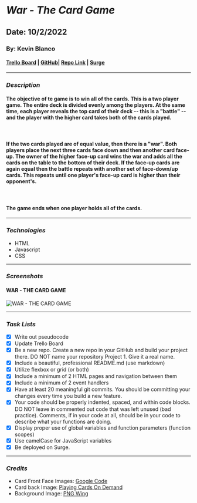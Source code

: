 # **_*War - The Card Game*_**

## Date: 10/2/2022

### By: Kevin Blanco

#### [Trello Board](https://trello.com/invite/b/CyKOuEXB/97c5ead1d044edadc0da039d084a363a/war-card-game) | [GitHub](https://github.com/greensharpie)| [Repo Link](https://github.com/greensharpie/kevins-war-cardgame) | [Surge](https://war-the-cardgame.surge.sh/)

---

### **_*Description*_**

#### The objective of te game is to win all of the cards. This is a two player game. The entire deck is divided evenly among the players. At the same time, each player reveals the top card of their deck -- this is a "battle" -- and the player with the higher card takes both of the cards played.

<br/>

#### If the two cards played are of equal value, then there is a "war". Both players place the next three cards face down and then another card face-up. The owner of the higher face-up card wins the war and adds all the cards on the table to the bottom of their deck. If the face-up cards are again equal then the battle repeats with another set of face-down/up cards. This repeats until one player's face-up card is higher than their opponent's.

<br/>

#### The game ends when one player holds all of the cards.

---

### **_Technologies_**

- HTML
- Javascript
- CSS

---

### **_Screenshots_**

#### WAR - THE CARD GAME

![WAR - THE CARD GAME](https://user-images.githubusercontent.com/113216469/194410935-7447f2a7-841a-4421-b910-f146399767f9.png)

---

### **_Task Lists_**

- [x] Write out pseudocode
- [x] Update Trello Board
- [x] Be a new repo. Create a new repo in your GitHub and build your project there. DO NOT name your repository Project 1. Give it a real name.
- [x] Include a beautiful, professional README.md (use markdown)
- [x] Utilize flexbox or grid (or both)
- [x] Include a minimum of 2 HTML pages and navigation between them
- [x] Include a minimum of 2 event handlers
- [x] Have at least 20 meaningful git commits. You should be committing your changes every time you build a new feature.
- [x] Your code should be properly indented, spaced, and within code blocks. DO NOT leave in commented out code that was left unused (bad practice). Comments, if in your code at all, should be in your code to describe what your functions are doing.
- [x] Display proper use of global variables and function parameters (function scopes)
- [x] Use camelCase for JavaScript variables
- [x] Be deployed on Surge.

---

### **_Credits_**

- Card Front Face Images: [Google Code](https://code.google.com/archive/p/vector-playing-cards/)
- Card back Image: [Playing Cards On Demand](https://playingcardsondemand.com/camo-theme/)
- Background Image: [PNG Wing](https://www.pngwing.com/en/search?q=camo)
